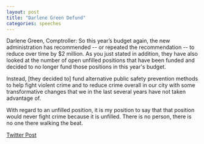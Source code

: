 ```yaml
---
layout: post
title: "Darlene Green Defund"
categories: speeches
---
```


Darlene Green, Comptroller: So this year’s budget again, the new administration has recommended -- or repeated the recommendation -- to reduce over time by $2 million. As you just stated in addition, they have also looked at the number of open unfilled positions that have been funded and decided to no longer fund those positions in this year's budget. 

Instead, [they decided to] fund alternative public safety prevention methods to help fight violent crime and to reduce crime overall in our city with some transformative changes that we in the last several years have not taken advantage of.

With regard to an unfilled position, it is my position to say that that position would never fight crime because it is unfilled. There is no person, there is no one there walking the beat.

[Twitter Post](https://twitter.com/StlPoliticClips/status/1397023631629291531?s=20)
